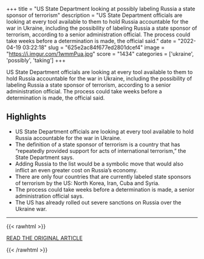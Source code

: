 +++
title = "US State Department looking at possibly labeling Russia a state sponsor of terrorism"
description = "US State Department officials are looking at every tool available to them to hold Russia accountable for the war in Ukraine, including the possibility of labeling Russia a state sponsor of terrorism, according to a senior administration official. The process could take weeks before a determination is made, the official said."
date = "2022-04-19 03:22:18"
slug = "625e2ac84f677ed2801dcef4"
image = "https://i.imgur.com/1wmmPua.jpg"
score = "1434"
categories = ['ukraine', 'possibly', 'taking']
+++

US State Department officials are looking at every tool available to them to hold Russia accountable for the war in Ukraine, including the possibility of labeling Russia a state sponsor of terrorism, according to a senior administration official. The process could take weeks before a determination is made, the official said.

## Highlights

- US State Department officials are looking at every tool available to hold Russia accountable for the war in Ukraine.
- The definition of a state sponsor of terrorism is a country that has “repeatedly provided support for acts of international terrorism,” the State Department says.
- Adding Russia to the list would be a symbolic move that would also inflict an even greater cost on Russia’s economy.
- There are only four countries that are currently labeled state sponsors of terrorism by the US: North Korea, Iran, Cuba and Syria.
- The process could take weeks before a determination is made, a senior administration official says.
- The US has already rolled out severe sanctions on Russia over the Ukraine war.

---

{{< rawhtml >}}
  <p class="article-category">
    <a target="_blank" href="https://edition.cnn.com/europe/live-news/ukraine-russia-putin-new-04-18-22/h_379c2d3bc66d542de9433f5de32fc712">READ THE ORIGINAL ARTICLE</a>
  </p>
{{< /rawhtml >}}
